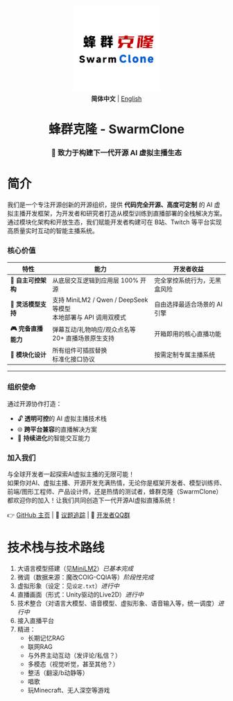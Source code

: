 <div align="center">
<img src="./assets/logo.png" width="200" height="200" />
<br>
<strong>简体中文</strong> | <a href="./README_en.md">English</a>
<br>
<h1>蜂群克隆 - SwarmClone<br></h1>
<h3>🚀 致力于构建下一代开源 AI 虚拟主播生态</h3>
</div>

# 简介

我们是一个专注开源创新的开源组织，提供 **代码完全开源、高度可定制** 的 AI 虚拟主播开发框架，为开发者和研究者打造从模型训练到直播部署的全栈解决方案。通过模块化架构和开放生态，我们赋能开发者构建可在 B站、Twitch 等平台实现高质量实时互动的智能主播系统。

### 核心价值
| 特性 | 能力 | 开发者收益 |
|------|------|------------|
| **🧱 自主可控架构** | 从底层交互逻辑到应用层 100% 开源 | 完全掌控系统行为，无黑盒风险 |
| **🔄 灵活模型支持** | 支持 MiniLM2 / Qwen / DeepSeek 等模型<br>本地部署与 API 调用双模式 | 自由选择最适合场景的 AI 引擎 |
| **🎮 完备直播能力** | 弹幕互动/礼物响应/观众点名等<br>20+ 直播场景原生支持 | 开箱即用的核心直播功能 |
| **🧩 模块化设计** | 所有组件可插拔替换<br>标准化接口协议 | 按需定制专属主播系统 |

---

### 组织使命
通过开源协作打造：
- 🔓 **透明可控**的 AI 虚拟主播技术栈
- 🌐 **跨平台兼容**的直播解决方案
- 🧠 **持续进化**的智能交互能力

### 加入我们

与全球开发者一起探索AI虚拟主播的无限可能！  
如果你对AI、虚拟主播、开源开发充满热情，无论你是框架开发者、模型训练师、前端/图形工程师、产品设计师，还是热情的测试者，蜂群克隆（SwarmClone）都欢迎你的加入！让我们共同创造下一代开源AI虚拟直播系统！

👉 [GitHub 主页](https://github.com/SwarmClone) |  🐛 [议题追踪](https://github.com/SwarmClone/SwarmClone/issues) | 💬
[开发者QQ群](https://qm.qq.com/q/aFEAE2I5X2)


# 技术栈与技术路线
1) 大语言模型搭建（见[MiniLM2](https://github.com/swarmclone/MiniLM2)）*已基本完成*
2) 微调（数据来源：魔改COIG-CQIA等）*阶段性完成*
3) 虚拟形象（设定：见`设定.txt`）*进行中*
4) 直播画面（形式：Unity驱动的Live2D）*进行中*
5) 技术整合（对语言大模型、语音模型、虚拟形象、语音输入等，统一调度）*进行中*
6) 接入直播平台
7) 精进：
    - 长期记忆RAG
    - 联网RAG
    - 与外界主动互动（发评论/私信？）
    - 多模态（视觉听觉，甚至其他？）
    - 整活（翻滚/b动静等）
    - 唱歌
    - 玩Minecraft、无人深空等游戏
